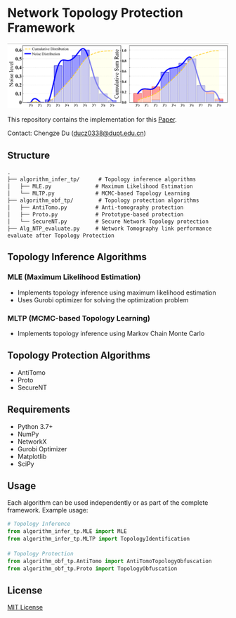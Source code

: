 

# Network Topology Protection Framework

<img src="SecureNT.png" alt="drawing" width="800"/>

This repository contains the implementation for this [Paper](https://arxiv.org/abs/2412.08177).

Contact: Chengze Du ([ducz0338@dupt.edu.cn](ducz0338@bupt.edu.cn))
<!-- ![image](SecureNT.png) -->


## Structure

```
.
├── algorithm_infer_tp/      # Topology inference algorithms
│   ├── MLE.py              # Maximum Likelihood Estimation
│   └── MLTP.py             # MCMC-based Topology Learning
├── algorithm_obf_tp/        # Topology protection algorithms
│   ├── AntiTomo.py         # Anti-tomography protection
│   ├── Proto.py            # Prototype-based protection
│   └── SecureNT.py         # Secure Network Topology protection
├── Alg_NTP_evaluate.py     # Network Tomography link performance evaluate after Topology Protection
```

## Topology Inference Algorithms

### MLE (Maximum Likelihood Estimation)
- Implements topology inference using maximum likelihood estimation
- Uses Gurobi optimizer for solving the optimization problem


### MLTP (MCMC-based Topology Learning)
- Implements topology inference using Markov Chain Monte Carlo


## Topology Protection Algorithms
- AntiTomo
- Proto
- SecureNT


## Requirements

- Python 3.7+
- NumPy
- NetworkX
- Gurobi Optimizer
- Matplotlib
- SciPy

## Usage

Each algorithm can be used independently or as part of the complete framework. Example usage:

```python
# Topology Inference
from algorithm_infer_tp.MLE import MLE
from algorithm_infer_tp.MLTP import TopologyIdentification

# Topology Protection
from algorithm_obf_tp.AntiTomo import AntiTomoTopologyObfuscation
from algorithm_obf_tp.Proto import TopologyObfuscation
```

## License

[MIT License](LICENSE)
